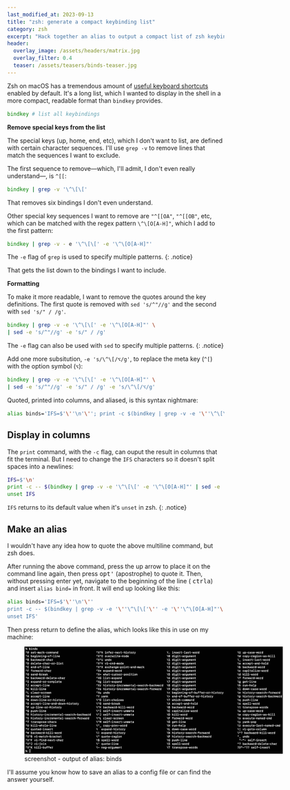 ```yaml
---
last_modified_at: 2023-09-13
title: "zsh: generate a compact keybinding list"
category: zsh
excerpt: "Hack together an alias to output a compact list of zsh keybindings in the shell."
header:
  overlay_image: /assets/headers/matrix.jpg
  overlay_filter: 0.4
  teaser: /assets/teasers/binds-teaser.jpg
---
```


Zsh on macOS has a tremendous amount of [useful keyboard shortcuts](/macos/zsh-keys/) enabled by default. It's a long list, which I wanted to display in the shell in a more compact, readable format than `bindkey` provides.


```zsh
bindkey # list all keybindings
```

**Remove special keys from the list**

The special keys (up, home, end, etc), which I don't want to list, are defined with certain character sequences. I'll use `grep -v` to remove lines that match the sequences I want to exclude.

The first sequence to remove—which, I'll admit, I don't even really understand—, is `^[[`:

```zsh
bindkey | grep -v '\^\[\['
```

That removes six bindings I don't even understand.

Other special key sequences I want to remove are `"^[[OA"`, `"^[[OB"`, etc, which can be matched with the regex pattern `\^\[O[A-H]"`, which I add to the first pattern:

```zsh
bindkey | grep -v - e '\^\[\[' -e '\^\[O[A-H]"'
```

The `-e` flag of `grep` is used to specify multiple patterns.
{: .notice}


That gets the list down to the bindings I want to include.

**Formatting**

To make it more readable, I want to remove the quotes around the key definitions. The first quote is removed with `sed 's/^"//g'` and the second with `sed 's/" / /g'`.

```zsh
bindkey | grep -v -e '\^\[\[' -e '\^\[O[A-H]"' \
| sed -e 's/^"//g' -e 's/" / /g'
```

The `-e` flag can also be used with `sed` to specify multiple patterns.
{: .notice}


Add one more subsitution, `-e 's/\^\[/⌥/g'`, to replace the meta key (`^[`) with the option symbol (`⌥`):

```zsh
bindkey | grep -v -e '\^\[\[' -e '\^\[O[A-H]"' \
| sed -e 's/^"//g' -e 's/" / /g' -e 's/\^\[/⌥/g'
```

Quoted, printed into columns, and aliased, is this syntax nightmare:

```zsh
alias binds='IFS=$'\''\n'\''; print -c $(bindkey | grep -v -e '\''\^\[\['\'' -e '\''\^\[O[A-H]"'\'' -e '\''^"\\M'\'' -e '\''"-"~"'\'' | sed -e '\''s/^"//g'\'' -e '\''s/" / /g'\'' -e '\''s/\^\[/⌥/g'\'' -e '\''s/\^\?/DEL/g'\''); unset IFS'
```

## Display in columns

The `print` command, with the `-c` flag, can ouput the result in columns that fit the terminal. But I need to change the `IFS` characters so it doesn't split spaces into a newlines:

```zsh
IFS=$'\n'
print -c -- $(bindkey | grep -v -e '\^\[\[' -e '\^\[O[A-H]"' | sed -e 's/^"//g' -e 's/" / /g' -e 's/\^\[/⌥/g')
unset IFS
```

`IFS` returns to its default value when it's `unset` in zsh.
{: .notice}

## Make an alias

I wouldn't have any idea how to quote the above multiline command, but zsh does.

After running the above command, press the up arrow to place it on the command line again, then press <kbd>opt</kbd><kbd>'</kbd> (apostrophe) to quote it. Then, without pressing enter yet, navigate to the beginning of the line ( <kbd>ctrl</kbd><kbd>a</kbd>) and insert `alias bind=` in front. It will end up looking like this:

```zsh
alias binds='IFS=$'\''\n'\''
print -c -- $(bindkey | grep -v -e '\''\^\[\['\'' -e '\''\^\[O[A-H]"'\'' | sed -e '\''s/^"//g'\'' -e '\''s/" / /g'\'' -e '\''s/\^\[/⌥/g'\'')
unset IFS'
```

Then press return to define the alias, which looks like this in use on my machine:

<figure style="width: 600px" class="align-center">
  <a href="/assets/ss/binds.jpg" title="screenshot - output of alias: binds" alt="screenshot - output of alias: binds">
  <img src="/assets/ss/binds.jpg" alt="screenshot -  output of alias: binds"></a>
  <figcaption>screenshot -  output of alias: binds</figcaption>
</figure>

I'll assume you know how to save an alias to a config file or can find the answer yourself.
